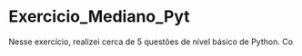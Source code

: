 # Exercicio_Mediano_Pyt
Nesse exercício, realizei cerca de 5 questões de nível básico de Python. Co
